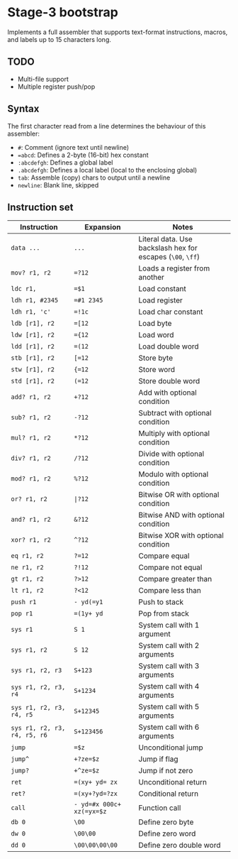 # Stage-3 bootstrap

Implements a full assembler that supports text-format instructions, macros, and
labels up to 15 characters long.

## TODO

 - Multi-file support
 - Multiple register push/pop

## Syntax

The first character read from a line determines the behaviour of this assembler:

 - `#`: Comment (ignore text until newline)
 - `=abcd`: Defines a 2-byte (16-bit) hex constant
 - `:abcdefgh`: Defines a global label
 - `.abcdefgh`: Defines a local label (local to the enclosing global)
 - `tab`: Assemble (copy) chars to output until a newline
 - `newline`: Blank line, skipped

## Instruction set

| Instruction | Expansion | Notes |
|-------------|-----------|-------|
| `data ...` | `...` | Literal data. Use backslash hex for escapes (`\00`, `\ff`) |
| `mov? r1, r2` | `=?12` | Loads a register from another |
| `ldc r1,` | `=$1 ` | Load constant |
| `ldh r1, #2345` | `=#1 2345` | Load register |
| `ldh r1, 'c'` | `=!1c` | Load char constant |
| `ldb [r1], r2` | `=[12` | Load byte |
| `ldw [r1], r2` | `={12` | Load word |
| `ldd [r1], r2` | `=(12` | Load double word |
| `stb [r1], r2` | `[=12` | Store byte |
| `stw [r1], r2` | `{=12` | Store word |
| `std [r1], r2` | `(=12` | Store double word |
| `add? r1, r2` | `+?12` | Add with optional condition |
| `sub? r1, r2` | `-?12` | Subtract with optional condition |
| `mul? r1, r2` | `*?12` | Multiply with optional condition |
| `div? r1, r2` | `/?12` | Divide with optional condition |
| `mod? r1, r2` | `%?12` | Modulo with optional condition |
| `or? r1, r2` | `\|?12` | Bitwise OR with optional condition |
| `and? r1, r2` | `&?12` | Bitwise AND with optional condition |
| `xor? r1, r2` | `^?12` | Bitwise XOR with optional condition |
| `eq r1, r2` | `?=12` | Compare equal |
| `ne r1, r2` | `?!12` | Compare not equal |
| `gt r1, r2` | `?>12` | Compare greater than |
| `lt r1, r2` | `?<12` | Compare less than |
| `push r1` | `- yd(=y1` | Push to stack |
| `pop r1` | `=(1y+ yd` | Pop from stack |
| `sys r1` | `S 1 ` | System call with 1 argument |
| `sys r1, r2` | `S 12` | System call with 2 arguments |
| `sys r1, r2, r3` | `S+123   ` | System call with 3 arguments |
| `sys r1, r2, r3, r4` | `S+1234  ` | System call with 4 arguments |
| `sys r1, r2, r3, r4, r5` | `S+12345 ` | System call with 5 arguments |
| `sys r1, r2, r3, r4, r5, r6` | `S+123456` | System call with 6 arguments |
| `jump` | `=$z ` | Unconditional jump |
| `jump^` | `+?ze=$z ` | Jump if flag |
| `jump?` | `+^ze=$z ` | Jump if not zero |
| `ret` | `=(xy+ yd= zx` | Unconditional return |
| `ret?` | `=(xy+?yd=?zx` | Conditional return |
| `call` | `- yd=#x 000c+ xz(=yx=$z ` | Function call |
| `db 0` | `\00` | Define zero byte |
| `dw 0` | `\00\00` | Define zero word |
| `dd 0` | `\00\00\00\00` | Define zero double word |
